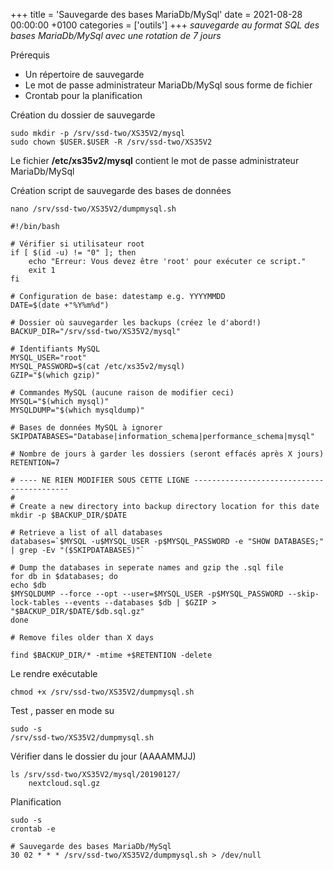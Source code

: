 +++
title = 'Sauvegarde des bases MariaDb/MySql'
date = 2021-08-28 00:00:00 +0100
categories = ['outils']
+++
*sauvegarde au format SQL des bases MariaDb/MySql avec une rotation de 7 jours* 

Prérequis

* Un répertoire de sauvegarde
* Le mot de passe administrateur MariaDb/MySql sous forme de fichier
* Crontab pour la planification

Création du dossier de sauvegarde

	sudo mkdir -p /srv/ssd-two/XS35V2/mysql
	sudo chown $USER.$USER -R /srv/ssd-two/XS35V2

Le fichier **/etc/xs35v2/mysql** contient le mot de passe administrateur MariaDb/MySql

Création script de sauvegarde des bases de données

	nano /srv/ssd-two/XS35V2/dumpmysql.sh

```
#!/bin/bash

# Vérifier si utilisateur root
if [ $(id -u) != "0" ]; then
    echo "Erreur: Vous devez être 'root' pour exécuter ce script."
    exit 1
fi

# Configuration de base: datestamp e.g. YYYYMMDD
DATE=$(date +"%Y%m%d")

# Dossier où sauvegarder les backups (créez le d'abord!)
BACKUP_DIR="/srv/ssd-two/XS35V2/mysql"

# Identifiants MySQL
MYSQL_USER="root"
MYSQL_PASSWORD=$(cat /etc/xs35v2/mysql)
GZIP="$(which gzip)"

# Commandes MySQL (aucune raison de modifier ceci)
MYSQL="$(which mysql)"
MYSQLDUMP="$(which mysqldump)"

# Bases de données MySQL à ignorer
SKIPDATABASES="Database|information_schema|performance_schema|mysql"

# Nombre de jours à garder les dossiers (seront effacés après X jours)
RETENTION=7

# ---- NE RIEN MODIFIER SOUS CETTE LIGNE ------------------------------------------
#
# Create a new directory into backup directory location for this date
mkdir -p $BACKUP_DIR/$DATE

# Retrieve a list of all databases
databases=`$MYSQL -u$MYSQL_USER -p$MYSQL_PASSWORD -e "SHOW DATABASES;" | grep -Ev "($SKIPDATABASES)"`

# Dump the databases in seperate names and gzip the .sql file
for db in $databases; do
echo $db
$MYSQLDUMP --force --opt --user=$MYSQL_USER -p$MYSQL_PASSWORD --skip-lock-tables --events --databases $db | $GZIP > "$BACKUP_DIR/$DATE/$db.sql.gz"
done

# Remove files older than X days

find $BACKUP_DIR/* -mtime +$RETENTION -delete
```

Le rendre exécutable

    chmod +x /srv/ssd-two/XS35V2/dumpmysql.sh

Test , passer en mode su

    sudo -s
    /srv/ssd-two/XS35V2/dumpmysql.sh

Vérifier dans le dossier du jour (AAAAMMJJ)

    ls /srv/ssd-two/XS35V2/mysql/20190127/
        nextcloud.sql.gz

Planification

    sudo -s
    crontab -e

```
# Sauvegarde des bases MariaDb/MySql
30 02 * * * /srv/ssd-two/XS35V2/dumpmysql.sh > /dev/null
```
